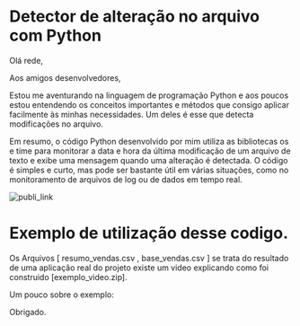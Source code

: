 # Detector de alteração no arquivo com Python

Olá rede,

Aos amigos desenvolvedores,

Estou me aventurando na linguagem de programação Python e aos poucos estou entendendo os conceitos importantes e métodos que consigo aplicar facilmente às minhas necessidades. Um deles é esse que detecta modificações no arquivo.

Em resumo, o código Python desenvolvido por mim utiliza as bibliotecas os e time para monitorar a data e hora da última modificação de um arquivo de texto e exibe uma mensagem quando uma alteração é detectada. O código é simples e curto, mas pode ser bastante útil em várias situações, como no monitoramento de arquivos de log ou de dados em tempo real.

![publi_link](https://user-images.githubusercontent.com/91014834/224878397-199461ce-497a-41ff-8949-8786a5d69ab7.gif)


# Exemplo de utilização desse codigo.

Os Arquivos [ resumo_vendas.csv , base_vendas.csv ] se trata do resultado de uma aplicação real do projeto existe um video explicando como foi construido [exemplo_video.zip].


Um pouco sobre o exemplo:



Obrigado.

